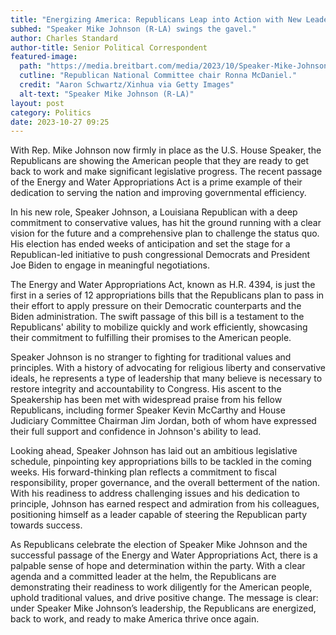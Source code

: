```yaml
---
title: "Energizing America: Republicans Leap into Action with New Leadership and Key Legislation"
subhed: "Speaker Mike Johnson (R-LA) swings the gavel."
author: Charles Standard
author-title: Senior Political Correspondent
featured-image: 
  path: "https://media.breitbart.com/media/2023/10/Speaker-Mike-Johnson-Weilds-Gavel-1-640x480.jpeg"
  cutline: "Republican National Committee chair Ronna McDaniel."
  credit: "Aaron Schwartz/Xinhua via Getty Images"
  alt-text: "Speaker Mike Johnson (R-LA)"
layout: post
category: Politics
date: 2023-10-27 09:25
---
```


With Rep. Mike Johnson now firmly in place as the U.S. House Speaker, the Republicans are showing the American people that they are ready to get back to work and make significant legislative progress. The recent passage of the Energy and Water Appropriations Act is a prime example of their dedication to serving the nation and improving governmental efficiency.

In his new role, Speaker Johnson, a Louisiana Republican with a deep commitment to conservative values, has hit the ground running with a clear vision for the future and a comprehensive plan to challenge the status quo. His election has ended weeks of anticipation and set the stage for a Republican-led initiative to push congressional Democrats and President Joe Biden to engage in meaningful negotiations.

The Energy and Water Appropriations Act, known as H.R. 4394, is just the first in a series of 12 appropriations bills that the Republicans plan to pass in their effort to apply pressure on their Democratic counterparts and the Biden administration. The swift passage of this bill is a testament to the Republicans' ability to mobilize quickly and work efficiently, showcasing their commitment to fulfilling their promises to the American people.

Speaker Johnson is no stranger to fighting for traditional values and principles. With a history of advocating for religious liberty and conservative ideals, he represents a type of leadership that many believe is necessary to restore integrity and accountability to Congress. His ascent to the Speakership has been met with widespread praise from his fellow Republicans, including former Speaker Kevin McCarthy and House Judiciary Committee Chairman Jim Jordan, both of whom have expressed their full support and confidence in Johnson's ability to lead.

Looking ahead, Speaker Johnson has laid out an ambitious legislative schedule, pinpointing key appropriations bills to be tackled in the coming weeks. His forward-thinking plan reflects a commitment to fiscal responsibility, proper governance, and the overall betterment of the nation. With his readiness to address challenging issues and his dedication to principle, Johnson has earned respect and admiration from his colleagues, positioning himself as a leader capable of steering the Republican party towards success.

As Republicans celebrate the election of Speaker Mike Johnson and the successful passage of the Energy and Water Appropriations Act, there is a palpable sense of hope and determination within the party. With a clear agenda and a committed leader at the helm, the Republicans are demonstrating their readiness to work diligently for the American people, uphold traditional values, and drive positive change. The message is clear: under Speaker Mike Johnson’s leadership, the Republicans are energized, back to work, and ready to make America thrive once again.
